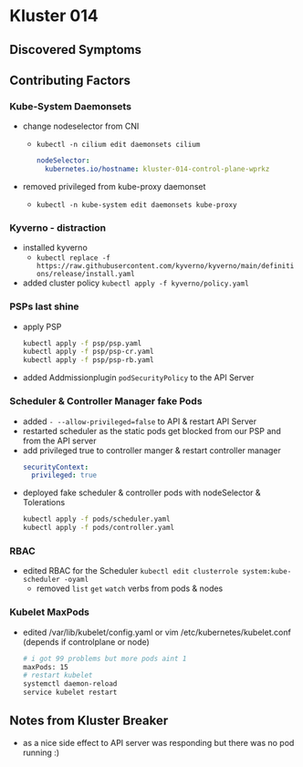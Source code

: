 # Kluster 014

## Discovered Symptoms


## Contributing Factors

### Kube-System Daemonsets
- change nodeselector from CNI
  - `kubectl -n cilium edit daemonsets cilium`
    ```yaml
    nodeSelector:
      kubernetes.io/hostname: kluster-014-control-plane-wprkz
    ```

- removed privileged from kube-proxy daemonset
  - `kubectl -n kube-system edit daemonsets kube-proxy`

### Kyverno - distraction

- installed kyverno
  - `kubectl replace -f https://raw.githubusercontent.com/kyverno/kyverno/main/definitions/release/install.yaml`
- added cluster policy `kubectl apply -f kyverno/policy.yaml`

### PSPs last shine

- apply PSP
    ```bash
    kubectl apply -f psp/psp.yaml
    kubectl apply -f psp/psp-cr.yaml
    kubectl apply -f psp/psp-rb.yaml
    ```
- added Addmissionplugin `podSecurityPolicy` to the API Server

### Scheduler & Controller Manager fake Pods

- added `- --allow-privileged=false` to API & restart API Server
- restarted scheduler as the static pods get blocked from our PSP and from the API server
- add privileged true to controller manger & restart controller manager
    ```yaml
    securityContext:
      privileged: true
    ```
- deployed fake scheduler & controller pods with nodeSelector & Tolerations
    ```bash
    kubectl apply -f pods/scheduler.yaml
    kubectl apply -f pods/controller.yaml
    ```
### RBAC

- edited RBAC for the Scheduler `kubectl edit clusterrole system:kube-scheduler -oyaml`
  - removed `list` `get` `watch` verbs from pods & nodes

### Kubelet MaxPods

- edited /var/lib/kubelet/config.yaml or vim /etc/kubernetes/kubelet.conf (depends if controlplane or node)
  ```bash
  # i got 99 problems but more pods aint 1
  maxPods: 15
  # restart kubelet
  systemctl daemon-reload
  service kubelet restart
  ```

## Notes from Kluster Breaker

- as a nice side effect to API server was responding but there was no pod running :)
